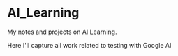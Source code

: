 # AI_Learning
My notes and projects on AI Learning.

Here I'll capture all work related to testing with Google AI
